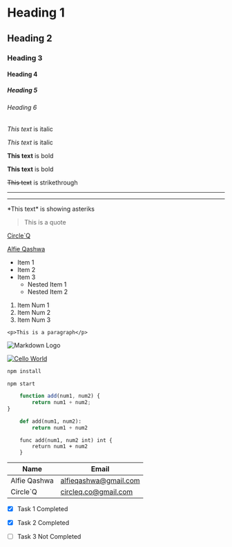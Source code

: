 <!-- Headings -->

# Heading 1
## Heading 2
### Heading 3
#### Heading 4
##### Heading 5
###### Heading 6


<!-- Italics -->

*This text* is italic

_This text_ is italic


<!-- Strong -->

**This text** is bold

__This text__ is bold


<!-- Strikethorugh -->

~~This text~~ is strikethrough


<!-- HoriZontal Rule -->

---
___


<!-- Showing Asterik-->

\*This text\* is showing asteriks


<!-- Blockquote -->

> This is a quote


<!-- Links -->

[Circle`Q](http://circleq.co)

[Alfie Qashwa](https://alfieqashwa.github.io "Pemulung Ilmu")


<!-- UL -->

* Item 1
* Item 2
* Item 3
    * Nested Item 1
    * Nested Item 2


 <!-- OL -->

 1. Item Num 1
 2. Item Num 2
 3. Item Num 3


  <!-- Inline Code Block -->

`<p>This is a paragraph</p>`


<!-- IMages -->

![Markdown Logo](https://markdown-here.com/img/icon256.png)

<!-- Video Embeded -->
[![Cello World](https://img.youtube.com/vi/kIaYUs-pZOY/0.jpg)](https://www.youtube.com/watch?v=kIaYUs-pZOY)


<!-- === Github Markdown === -->

<!-- Code Blocks -->

```bash
npm install

npm start
```

```javascript
    function add(num1, num2) {
        return num1 + num2;
}
```

```python
    def add(num1, num2):
        return num1 + num2
```

```golang
    func add(num1, num2 int) int {
        return num1 + num2
    }
```

<!-- Tables -->

|Name               |Email                  |
|---                |---                    |
|Alfie Qashwa       |alfieqashwa@gmail.com  |
|Circle`Q           |circleq.co@gmail.com   |

<!-- Task List -->
* [x] Task 1 Completed
* [x] Task 2 Completed 
* [ ] Task 3 Not Completed

